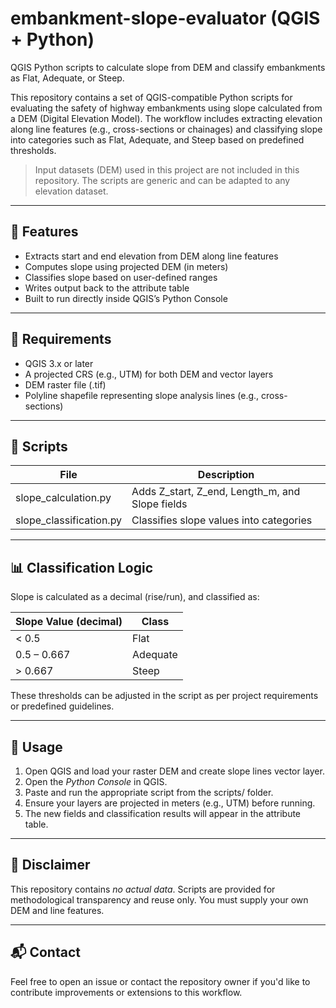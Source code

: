 # embankment-slope-evaluator (QGIS + Python)
QGIS Python scripts to calculate slope from DEM and classify embankments as Flat, Adequate, or Steep.

This repository contains a set of QGIS-compatible Python scripts for evaluating the safety of highway embankments using slope calculated from a DEM (Digital Elevation Model). The workflow includes extracting elevation along line features (e.g., cross-sections or chainages) and classifying slope into categories such as Flat, Adequate, and Steep based on predefined thresholds.

> Input datasets (DEM) used in this project are not included in this repository. The scripts are generic and can be adapted to any elevation dataset.

---

## 📌 Features

- Extracts start and end elevation from DEM along line features
- Computes slope using projected DEM (in meters)
- Classifies slope based on user-defined ranges
- Writes output back to the attribute table
- Built to run directly inside QGIS’s Python Console

---

## 🔧 Requirements

- QGIS 3.x or later
- A projected CRS (e.g., UTM) for both DEM and vector layers
- DEM raster file (.tif)
- Polyline shapefile representing slope analysis lines (e.g., cross-sections)

---

## 📁 Scripts

| File                          | Description                                      |
|-------------------------------|--------------------------------------------------|
| slope_calculation.py        | Adds Z_start, Z_end, Length_m, and Slope fields |
| slope_classification.py     | Classifies slope values into categories          |

---

## 📊 Classification Logic

Slope is calculated as a decimal (rise/run), and classified as:

| Slope Value (decimal) | Class     |
|------------------------|-----------|
| < 0.5                | Flat      |
| 0.5 – 0.667          | Adequate  |
| > 0.667              | Steep     |

These thresholds can be adjusted in the script as per project requirements or predefined guidelines.

---

## 🚀 Usage

1. Open QGIS and load your raster DEM and create slope lines vector layer.
2. Open the *Python Console* in QGIS.
3. Paste and run the appropriate script from the scripts/ folder.
4. Ensure your layers are projected in meters (e.g., UTM) before running.
5. The new fields and classification results will appear in the attribute table.

---

## 🚫 Disclaimer

This repository contains *no actual data*. Scripts are provided for methodological transparency and reuse only. You must supply your own DEM and line features.

---


## 📬 Contact

Feel free to open an issue or contact the repository owner if you'd like to contribute improvements or extensions to this workflow.
